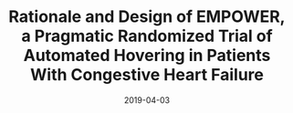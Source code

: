 ---
articlename2: empower01
title: >-
  Rationale and Design of EMPOWER, a Pragmatic Randomized Trial of Automated Hovering in Patients With Congestive Heart Failure
date: '2019-04-03'
summary: >-
  The EMPOWER trial incorporates leading-edge approaches in human motivation, derived from behavioral economics, with contemporary technology to provide scale and exception handling at low cost. The trial is also implemented within the naturalized environment of a health system, as much as possible taking advantage of the existing journeys of patients and workflows of clinicians. A goal of this pragmatic design is to limit resource utilization and also to test an intervention that would need minimal modification to be translated from research into a new way of practice.
authors: >-
   Shivan J. Mehta,Kevin G. Volpp,David A. Asch,Lee R. Goldberg,Louise B. Russell,Laurie A. Norton,Lauren G. Iannotte, Andrea B. Troxel
externallink: 'https://www.ahajournals.org/doi/full/10.1161/CIRCOUTCOMES.118.005126'
journal: Circoutcomes
---